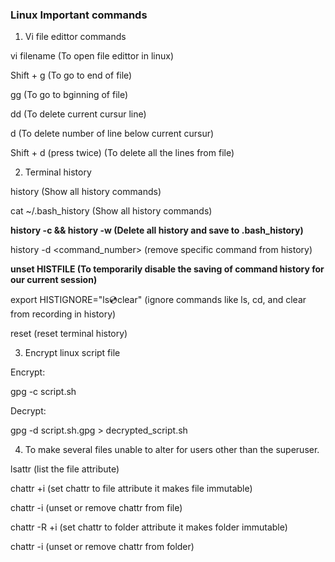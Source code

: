 ### Linux Important commands

1. Vi file edittor commands

vi filename (To open file edittor in linux)

Shift + g (To go to end of file)

gg (To go to bginning of file)

dd (To delete current cursur line)

d<number> (To delete number of line below current cursur)

Shift + d (press twice) (To delete all the lines from file)


2.  Terminal history

history (Show all history commands)

cat ~/.bash_history (Show all history commands)

**history -c && history -w (Delete all history and save to .bash_history)**

history -d <command_number> (remove specific command from history)

**unset HISTFILE (To temporarily disable the saving of command history for our current session)**

export HISTIGNORE="ls:cd:clear" (ignore commands like ls, cd, and clear from recording in history)

reset (reset terminal history)

3. Encrypt linux script file

Encrypt:

  gpg -c script.sh

Decrypt:

  gpg -d script.sh.gpg > decrypted_script.sh


4. To make several files unable to alter for users other than the superuser.

lsattr <filename> (list the file attribute)

chattr +i <filename> (set chattr to file attribute it makes file immutable)

chattr -i <filename>  (unset or remove chattr from file)

chattr -R +i <folder> (set chattr to folder attribute it makes folder immutable)

chattr -i <folder>  (unset or remove chattr from folder)

